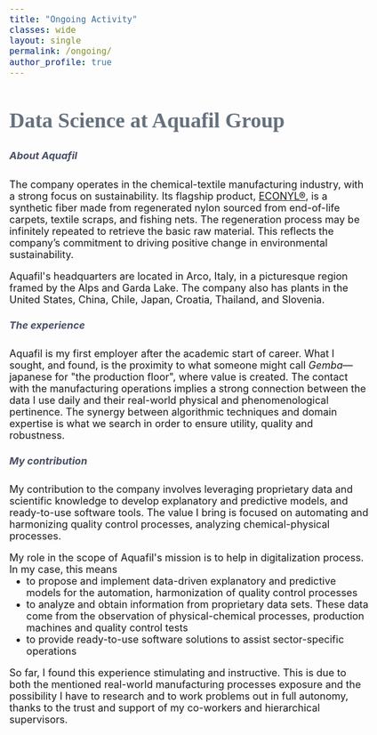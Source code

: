 ```yaml
---
title: "Ongoing Activity"
classes: wide
layout: single
permalink: /ongoing/
author_profile: true
---
```


<style>
    h2 {
        font-family: "Garamond", serif;
        font-style: normal;
        font-size: 38px;
        font-weight: bold;
        color:rgb(102, 113, 126);
    }
    h3 {
        font-size: 30px;
        color: #494e63;
    }
    h5 {
        color: #494e63;
    }
    body {
        font-size: 18px;
    }
    p:has(+ ul) {   
      margin-bottom: 0;
    }
    p + ul {
      margin-top: 0;
    }
</style>

## Data Science at Aquafil Group
##### About Aquafil
The company operates in the chemical-textile manufacturing industry, with a strong focus on sustainability. Its flagship product, [ECONYL®](https://econyl.aquafil.com/), is a synthetic fiber made from regenerated nylon sourced from end-of-life carpets, textile scraps, and fishing nets. The regeneration process may be infinitely repeated to retrieve the basic raw material. This reflects the company’s commitment to driving positive change in environmental sustainability.

Aquafil's headquarters are located in Arco, Italy, in a picturesque region framed by the Alps and Garda Lake. The company also has plants in the United States, China, Chile, Japan, Croatia, Thailand, and Slovenia.

##### The experience
Aquafil is my first employer after the academic start of career. What I sought, and found, is the proximity to what someone might call *Gemba*—japanese for "the production floor", where value is created. The contact with the manufacturing operations implies a strong connection between the data I use daily and their real-world physical and phenomenological pertinence. The synergy between algorithmic techniques and domain expertise is what we search in order to ensure utility, quality and robustness.

##### My contribution
My contribution to the company involves leveraging proprietary data and scientific knowledge to develop explanatory and predictive models, and ready-to-use software tools. The value I bring is focused on automating and harmonizing quality control processes, analyzing chemical-physical processes. 

My role in the scope of Aquafil's mission is to help in digitalization process. In my case, this means
- to propose and implement data-driven explanatory and predictive models for the automation, harmonization of quality control processes
- to analyze and obtain information from proprietary data sets. These data come from the observation of physical-chemical processes, production machines and quality control tests
- to provide ready-to-use software solutions to assist sector-specific operations

So far, I found this experience stimulating and instructive. This is due to both the mentioned real-world manufacturing processes exposure and the possibility I have to research and to work problems out in full autonomy, thanks to the trust and support of my co-workers and hierarchical supervisors.


